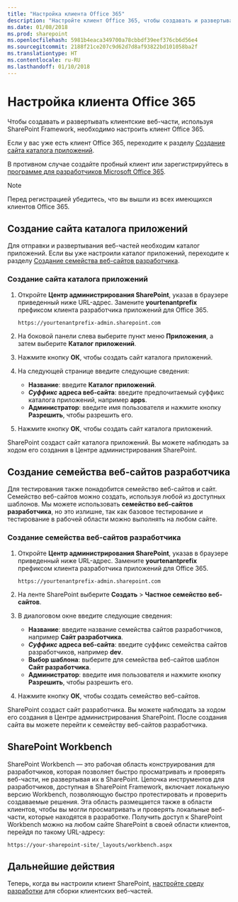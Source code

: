 ```yaml
---
title: "Настройка клиента Office 365"
description: "Настройте клиент Office 365, чтобы создавать и развертывать клиентские веб-части, используя SharePoint Framework."
ms.date: 01/08/2018
ms.prod: sharepoint
ms.openlocfilehash: 5981b4eaca349700a78cbbdf39eef376cb6d56e4
ms.sourcegitcommit: 2188f21ce207c9d62d7d8af93822bd101058ba2f
ms.translationtype: HT
ms.contentlocale: ru-RU
ms.lasthandoff: 01/10/2018
---
```

# <a name="set-up-your-office-365-tenant"></a>Настройка клиента Office 365

Чтобы создавать и развертывать клиентские веб-части, используя SharePoint Framework, необходимо настроить клиент Office 365. 

Если у вас уже есть клиент Office 365, переходите к разделу [Создание сайта каталога приложений](#create-app-catalog-site).

В противном случае создайте пробный клиент или зарегистрируйтесь в [программе для разработчиков Microsoft Office 365](https://dev.office.com/devprogram).  

> [!NOTE] 
> Перед регистрацией убедитесь, что вы вышли из всех имеющихся клиентов Office 365.

## <a name="create-app-catalog-site"></a>Создание сайта каталога приложений

Для отправки и развертывания веб-частей необходим каталог приложений. Если вы уже настроили каталог приложений, переходите к разделу [Создание семейства веб-сайтов разработчика](#create-a-new-developer-site-collection).  

### <a name="to-create-an-app-catalog-site"></a>Создание сайта каталога приложений

1. Откройте **Центр администрирования SharePoint**, указав в браузере приведенный ниже URL-адрес. Замените **yourtenantprefix** префиксом клиента разработчика приложений для Office 365.
    
    ```
    https://yourtenantprefix-admin.sharepoint.com
    ```
    
2. На боковой панели слева выберите пункт меню **Приложения**, а затем выберите **Каталог приложений**.

3. Нажмите кнопку **ОК**, чтобы создать сайт каталога приложений.

4. На следующей странице введите следующие сведения:

    - **Название**: введите **Каталог приложений**.
    - **_Суффикс_ адреса веб-сайта**: введите предпочитаемый суффикс каталога приложений, например **apps**.
    - **Администратор**: введите имя пользователя и нажмите кнопку **Разрешить**, чтобы разрешить его.

5. Нажмите кнопку **ОК**, чтобы создать сайт каталога приложений.

SharePoint создаст сайт каталога приложений. Вы можете наблюдать за ходом его создания в Центре администрирования SharePoint.

## <a name="create-a-new-developer-site-collection"></a>Создание семейства веб-сайтов разработчика

Для тестирования также понадобится семейство веб-сайтов и сайт. Семейство веб-сайтов можно создать, используя любой из доступных шаблонов. Мы можете использовать **семейство веб-сайтов разработчика**, но это излишне, так как базовое тестирование и тестирование в рабочей области можно выполнять на любом сайте.

### <a name="to-create-a-new-developer-site-collection"></a>Создание семейства веб-сайтов разработчика

1. Откройте **Центр администрирования SharePoint**, указав в браузере приведенный ниже URL-адрес. Замените **yourtenantprefix** префиксом клиента разработчика приложений для Office 365.
    
    ```
    https://yourtenantprefix-admin.sharepoint.com
    ```
    
2. На ленте SharePoint выберите **Создать** > **Частное семейство веб-сайтов**.

3. В диалоговом окне введите следующие сведения:

    - **Название**: введите название семейства сайтов разработчиков, например **Сайт разработчика**.
    - **_Суффикс_ адреса веб-сайта**: введите суффикс семейства сайтов разработчиков, например **dev**.
    - **Выбор шаблона**: выберите для семейства веб-сайтов шаблон **Сайт разработчика**.
    - **Администратор**: введите имя пользователя и нажмите кнопку **Разрешить**, чтобы разрешить его.

4. Нажмите кнопку **ОК**, чтобы создать семейство веб-сайтов.

SharePoint создаст сайт разработчика. Вы можете наблюдать за ходом его создания в Центре администрирования SharePoint. После создания сайта вы можете перейти к семейству веб-сайтов разработчика.

## <a name="sharepoint-workbench"></a>SharePoint Workbench

SharePoint Workbench — это рабочая область конструирования для разработчиков, которая позволяет быстро просматривать и проверять веб-части, не развертывая их в SharePoint. Цепочка инструментов для разработчиков, доступная в SharePoint Framework, включает локальную версию Workbench, позволяющую быстро протестировать и проверить создаваемые решения. Эта область размещается также в области клиентов, чтобы вы могли просматривать и проверять локальные веб-части, которые находятся в разработке. Получить доступ к SharePoint Workbench можно на любом сайте SharePoint в своей области клиентов, перейдя по такому URL-адресу:

```
https://your-sharepoint-site/_layouts/workbench.aspx
```

## <a name="next-steps"></a>Дальнейшие действия

Теперь, когда вы настроили клиент SharePoint, [настройте среду разработки](./set-up-your-development-environment.md) для сборки клиентских веб-частей.
